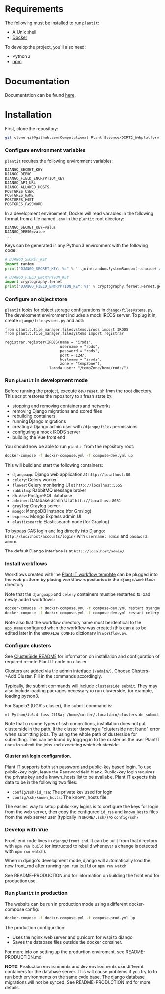 # Requirements

The following must be installed to run `plantit`:

- A Unix shell
- [Docker](https://www.docker.com/)

To develop the project, you'll also need:
- Python 3
- [npm](https://www.npmjs.com/get-npm)

# Documentation

Documentation can be found [here](https://computational-plant-science.github.io/DIRT2_Webplatform/build/html/index.html).

# Installation

First, clone the repository:

```bash
git clone git@github.com:Computational-Plant-Science/DIRT2_Webplatform.git
```

### Configure environment variables

`plantit` requires the following environment variables:

```
DJANGO_SECRET_KEY
DJANGO_DEBUG
DJANGO_FIELD_ENCRYPTION_KEY
DJANGO_API_URL
DJANGO_ALLOWED_HOSTS
POSTGRES_USER
POSTGRES_NAME
POSTGRES_HOST
POSTGRES_PASSWORD
```

In a development environment, Docker will read variables in the following format from a file named `.env` in the `plantit` root directory:

```
DJANGO_SECRET_KEY=value
DJANGO_DEBUG=value
...
```

Keys can be generated in any Python 3 environment with the following code:

```python
# DJANGO_SECRET_KEY
import random
print("DJANGO_SECRET_KEY: %s" % ''.join(random.SystemRandom().choice('abcdefghijklmnopqrstuvwxyz0123456789!@#$%^&*(-_=+)') for i in range(50)))

# DJANGO_FIELD_ENCRYPTION_KEY
import cryptography.fernet
print("DJANGO_FIELD_ENCRYPTION_KEY: %s" % cryptography.fernet.Fernet.generate_key())
```

### Configure an object store

`plantit` looks for object storage configurations in `django/filesystems.py`. The development environment includes a mock IRODS server. To plug it in, create `django/filesystems.py` and add:

```
from plantit.file_manager.filesystems.irods import IRODS
from plantit.file_manager.filesystems import registrar

registrar.register(IRODS(name = "irods",
                         username = "rods",
                         password = "rods",
                         port = 1247,
                         hostname = "irods",
                         zone = "tempZone"),
                    lambda user: "/tempZone/home/rods/")
```

### Run `plantit` in development mode

Before running the project, execute `dev/reset.sh` from the root directory. This script restores the repository to a fresh state by:

   - stopping and removing containers and networks
   - removing Django migrations and stored files
   - rebuilding containers
   - running Django migrations
   - creating a Django admin user with `/django/files` permissions
   - configuring a mock IRODS server
   - building the Vue front end

You should now be able to run `plantit` from the repository root:

```bash
docker-compose -f docker-compose.yml -f compose-dev.yml up
```

This will build and start the following containers:

- `djangoapp`: Django web application at `http://localhost:80`
- `celery`: Celery worker
- `flower`: Celery monitoring UI at `http://localhost:5555`
- `rabbitmq`: RabbitMQ message broker
- `db-dev`: PostgreSQL database
- `adminer`: Database admin UI at `http://localhost:8081`
- `graylog`: Graylog server
- `mongo`: MongoDB instance (for Graylog)
- `express`: Mongo Express admin UI
- `elasticsearch`: Elasticsearch node (for Graylog)

To bypass CAS login and log directly into Django: `http://localhost/accounts/login/` with `username: admin` and `password: admin`.

The default Django interface is at `http://localhost/admin/`.

### Install workflows
Workflows created with the [Plant IT workflow template](https://github.com/Computational-Plant-Science/cookiecutter_PlantIT) can be plugged into the web platform by placing workflow repositories in the `django/workflows` directory.

Note that the `djangoapp` and `celery` containers must be restarted to load newly added workflows:

```bash
docker-compose -f docker-compose.yml -f compose-dev.yml restart djangoapp
docker-compose -f docker-compose.yml -f compose-dev.yml restart celery
```

Note also that the workflow directory name must be identical to the `app_name` configured when the workflow was created (this can also be edited later in the `WORKFLOW_CONFIG` dictionary in `workflow.py`.

### Configure clusters

See [ClusterSide README](https://github.com/Computational-Plant-Science/DIRT2_ClusterSide) for information
on installation and configuration of required remote Plant IT code on cluster.

Clusters are added via the admin interface `(/admin/)`. Choose Clusters->Add Cluster. Fill in the commands
accordingly.

Typically, the submit commands will include `clusterside submit`. They may also include loading packages necessary to run clusterside, for example, loading python3.

For Sapelo2 (UGA's cluster), the submit command is:

```
ml Python/3.6.4-foss-2018a; /home/cotter/.local/bin/clusterside submit
```

Note that on some types of ssh connections, installation does not put clusterside in the path. If the cluster throwing a "clusterside not found" error when submitting jobs. Try using the whole path of clusterside for submitting. This can be found by logging in to the cluster as the user PlantIT uses to submit the jobs and executing which clusterside

#### Cluster ssh login configuration.
Plant IT supports both ssh password and public-key based
login. To use public-key login, leave the Password field blank. Public-key login requires the private key and a known_hosts list to be available. Plant IT expects this data to be in the following two files:

- `config/ssh/id_rsa`: The private key used for login
- `config/ssh/known_hosts`: The known_hosts file.

The easiest way to setup public-key logins is to configure the keys for login from the web server, then copy the configured `id_rsa` and `known_hosts` files from the web server user (typically in `$HOME/.ssh/`) to `config/ssh/`

### Develop with Vue

Front-end code lives in `django/front_end`. It can be built from that directory with `npm run build` (or instructed to rebuild whenever a change is detected with `npm run watch`).

When in django's development mode, django will automatically load the new front_end after running `npm run build` or `npm run watch`.

See README-PRODUCTION.md for information on building the front end for production use.

### Run `plantit` in production
The website can be run in production mode using a different docker-compose config:

```bash
docker-compose -f docker-compose.yml -f compose-prod.yml up
```

The production configuration:
- Uses the nginx web server and gunicorn for wsgi to django
- Saves the database files outside the docker container.

For more info on setting up the production enviroment, see README-PRODUCTION.md

__NOTE:__ Production environments and dev environments use different
containers for the database server. This will cause problems if you try to
to run both environments on the same code base. The django database migrations will not be synced. See README-PRODUCTION.md for more details.
